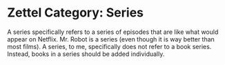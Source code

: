 # Zettel Category: Series

A series specifically refers to a series of episodes that are like what
would appear on Netflix. Mr. Robot is a series (even though it is way
better than most films). A series, to me, specifically does not refer to
a book series. Instead, books in a series should be added individually.
